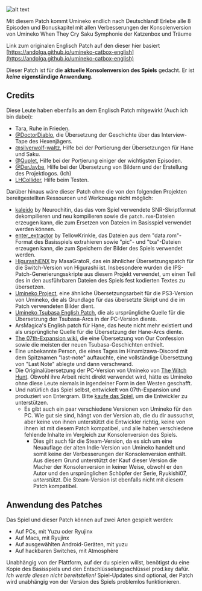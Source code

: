 ![alt text](https://github.com/DerJaybe/umineko-catbox-german/blob/rebirth/germangamecover.png?raw=true)

Mit diesem Patch kommt Umineko endlich nach Deutschland! Erlebe alle 8 Episoden und Bonuskapitel mit allen Verbesserungen 
der Konsolenversion von Umineko When They Cry Saku Symphonie der Katzenbox und Träume

Link zum originalen Englisch Patch auf den dieser hier basiert [https://andolga.github.io/umineko-catbox-english](https://andolga.github.io/umineko-catbox-english)

Dieser Patch ist für die **aktuelle Konsolenversion des Spiels** gedacht. Er ist ***keine* eigenständige Anwendung**.

## Credits

Diese Leute haben ebenfalls an dem Englisch Patch mitgewirkt (Auch ich bin dabei):
- Tara, Ruhe in Frieden.
- [@DoctorDiablo](https://github.com/doctordiablo), die Übersetzung der Geschichte über das Interview-Tape des Hexenjägers.
- [@silverwolf-waltz](https://github.com/silverwolf-waltz), Hilfe bei der Portierung der Übersetzungen für Hane und Saku.
- [@Quplet](https://github.com/quplet), Hilfe bei der Portierung einiger der wichtigsten Episoden.
- [@DerJaybe](https://github.com/DerJaybe), Hilfe bei der Übersetzung von Bildern und der Erstellung des Projektlogos. (Ich)
- [LHCollider](https://www.youtube.com/lhcollider), Hilfe beim Testen.

Darüber hinaus wäre dieser Patch ohne die von den folgenden Projekten bereitgestellten Ressourcen und Werkzeuge nicht möglich:

- [kaleido](https://gitlab.com/Neurochitin/kaleido/-/tree/saku/) by Neurochitin, das das vom Spiel verwendete SNR-Skriptformat dekompilieren und neu kompilieren sowie die `patch.rom`-Dateien erzeugen kann, die zum Ersetzen von Dateien im Basisspiel verwendet werden können.
- [enter_extractor](https://github.com/07th-mod/enter_extractor) by TellowKrinkle, das Dateien aus dem "data.rom"-Format des Basisspiels extrahieren sowie "pic"- und "txa"-Dateien erzeugen kann, die zum Speichern der Bilder des Spiels verwendet werden.
- [HigurashiENX](https://github.com/masagrator/HigurashiENX) by MasaGratoR, das ein ähnlicher Übersetzungspatch für die Switch-Version von Higurashi ist. Insbesondere wurden die IPS-Patch-Generierungsskripte aus diesem Projekt verwendet, um einen Teil des in den ausführbaren Dateien des Spiels fest kodierten Textes zu übersetzen.
- [Umineko Project](https://umineko-project.org), eine ähnliche Übersetzungsarbeit für die PS3-Version von Umineko, die als Grundlage für das übersetzte Skript und die im Patch verwendeten Bilder dient.
- [Umineko Tsubasa English Patch](https://uminekotsubasa.github.io/), die als ursprüngliche Quelle für die Übersetzung der Tsubasa-Arcs in der PC-Version diente.
- ArsMagica's English patch für Hane, das heute nicht mehr existiert und als ursprüngliche Quelle für die Übersetzung der Hane-Arcs diente.
- [The 07th-Expansion wiki](https://07th-expansion.fandom.com/wiki/07th_Expansion_Wiki), die eine Übersetzung von Our Confession sowie die meisten der neuen Tsubasa-Geschichten enthielt.
- Eine unbekannte Person, die eines Tages im Hinamizawa-Discord mit dem Spitznamen "last-note" auftauchte, eine vollständige Übersetzung von "Last Note" ablegte und dann verschwand.
- Die Originalübersetzung der PC-Version von Umineko von [The Witch Hunt](https://witch-hunt.com). Obwohl ihre Arbeit nicht direkt verwendet wird, hätte es Umineko ohne diese Leute niemals in irgendeiner Form in den Westen geschafft.
- Und natürlich das Spiel selbst, entwickelt von 07th-Expansion und produziert von Entergram. Bitte [kaufe das Spiel](https://store-jp.nintendo.com/list/software/70010000012343.html), um die Entwickler zu unterstützen.
  - Es gibt auch ein paar verschiedene Versionen von Umineko für den PC. Wie gut sie sind, hängt von der Version ab, die du dir aussuchst, aber keine von ihnen unterstützt die Entwickler richtig, keine von ihnen ist mit diesem Patch kompatibel, und alle haben verschiedene fehlende Inhalte im Vergleich zur Konsolenversion des Spiels.
    - Dies gilt auch für die Steam-Version, da es sich um eine Neuauflage der alten Indie-Version von Umineko handelt und somit keine der Verbesserungen der Konsolenversion enthält. Aus diesem Grund unterstützt der Kauf dieser Version die Macher der Konsolenversion in keiner Weise, obwohl er den Autor und den ursprünglichen Schöpfer der Serie, Ryukishi07, *unterstützt*. Die Steam-Version ist ebenfalls nicht mit diesem Patch kompatibel.

## Anwendung des Patches

Das Spiel und dieser Patch können auf zwei Arten gespielt werden:
- Auf PCs, mit Yuzu oder Ryujinx
- Auf Macs, mit Ryujinx
- Auf ausgewählten Android-Geräten, mit yuzu
- Auf hackbaren Switches, mit Atmosphère

Unabhängig von der Plattform, auf der du spielen willst, benötigst du eine Kopie des Basisspiels und den Entschlüsselungsschlüssel prod.key dafür. *Ich werde diesen nicht bereitstellen!*
Spiel-Updates sind optional, der Patch wird unabhängig von der Version des Spiels problemlos funktionieren.


